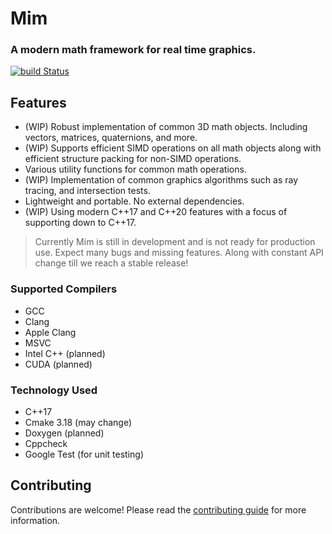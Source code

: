 # Mim
### A modern math framework for real time graphics.
[![build Status](https://github.com/Rinzii/mim/actions/workflows/ci.yml/badge.svg)](https://github.com/Rinzii/mim/actions/workflow/ci.yml)


## Features
- (WIP) Robust implementation of common 3D math objects. Including vectors, matrices, quaternions, and more.
- (WIP) Supports efficient SIMD operations on all math objects along with efficient structure packing for non-SIMD operations.
- Various utility functions for common math operations.
- (WIP) Implementation of common graphics algorithms such as ray tracing, and intersection tests.
- Lightweight and portable. No external dependencies.
- (WIP) Using modern C++17 and C++20 features with a focus of supporting down to C++17.

> Currently Mim is still in development and is not ready for production use. Expect many bugs and missing features. Along with constant API change till we reach a stable release!


### Supported Compilers
- GCC
- Clang
- Apple Clang
- MSVC
- Intel C++ (planned)
- CUDA (planned)


### Technology Used
- C++17
- Cmake 3.18 (may change)
- Doxygen (planned)
- Cppcheck
- Google Test (for unit testing)



## Contributing
Contributions are welcome! Please read the [contributing guide](CONTRIBUTING.md) for more information.


